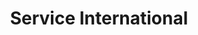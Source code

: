 ---
title: "Service International"
description: "Une présence mondiale pour vous accompagner partout, avec des partenaires d'excellence dans les plus grandes villes."
icon: "Globe"
order: 4
---
